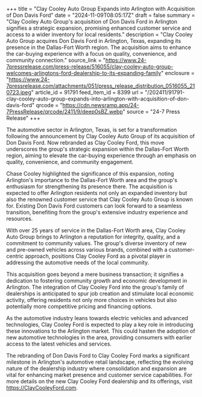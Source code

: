 +++
title = "Clay Cooley Auto Group Expands into Arlington with Acquisition of Don Davis Ford"
date = "2024-11-09T08:05:17Z"
draft = false
summary = "Clay Cooley Auto Group's acquisition of Don Davis Ford in Arlington signifies a strategic expansion, promising enhanced customer service and access to a wider inventory for local residents."
description = "Clay Cooley Auto Group acquires Don Davis Ford in Arlington, Texas, expanding its presence in the Dallas-Fort Worth region. The acquisition aims to enhance the car-buying experience with a focus on quality, convenience, and community connection."
source_link = "https://www.24-7pressrelease.com/press-release/516055/clay-cooley-auto-group-welcomes-arlingtons-ford-dealership-to-its-expanding-family"
enclosure = "https://www.24-7pressrelease.com/attachments/051/press_release_distribution_0516055_210723.jpeg"
article_id = 91791
feed_item_id = 8399
url = "/202411/91791-clay-cooley-auto-group-expands-into-arlington-with-acquisition-of-don-davis-ford"
qrcode = "https://cdn.newsramp.app/24-7PressRelease/qrcode/2411/9/deep0sBZ.webp"
source = "24-7 Press Release"
+++

<p>The automotive sector in Arlington, Texas, is set for a transformation following the announcement by Clay Cooley Auto Group of its acquisition of Don Davis Ford. Now rebranded as Clay Cooley Ford, this move underscores the group's strategic expansion within the Dallas-Fort Worth region, aiming to elevate the car-buying experience through an emphasis on quality, convenience, and community engagement.</p><p>Chase Cooley highlighted the significance of this expansion, noting Arlington's importance to the Dallas-Fort Worth area and the group's enthusiasm for strengthening its presence there. The acquisition is expected to offer Arlington residents not only an expanded inventory but also the renowned customer service that Clay Cooley Auto Group is known for. Existing Don Davis Ford customers can look forward to a seamless transition, benefiting from the group's extensive industry experience and resources.</p><p>With over 25 years of service in the Dallas-Fort Worth area, Clay Cooley Auto Group brings to Arlington a reputation for integrity, quality, and a commitment to community values. The group's diverse inventory of new and pre-owned vehicles across various brands, combined with a customer-centric approach, positions Clay Cooley Ford as a pivotal player in addressing the automotive needs of the local community.</p><p>This acquisition goes beyond a mere business transaction; it signifies a dedication to fostering community growth and economic development in Arlington. The integration of Clay Cooley Ford into the group's family of dealerships is anticipated to spur job creation and stimulate local economic activity, offering residents not only more choices in vehicles but also potentially more competitive pricing and financing options.</p><p>As the automotive industry leans towards electric vehicles and advanced technologies, Clay Cooley Ford is expected to play a key role in introducing these innovations to the Arlington market. This could hasten the adoption of new automotive technologies in the area, providing consumers with earlier access to the latest vehicles and services.</p><p>The rebranding of Don Davis Ford to Clay Cooley Ford marks a significant milestone in Arlington's automotive retail landscape, reflecting the evolving nature of the dealership industry where consolidation and expansion are vital for enhancing market presence and customer service capabilities. For more details on the new Clay Cooley Ford dealership and its offerings, visit <a href='https://ClayCooleyFord.com' rel='nofollow' target='_blank'>https://ClayCooleyFord.com</a>.</p>